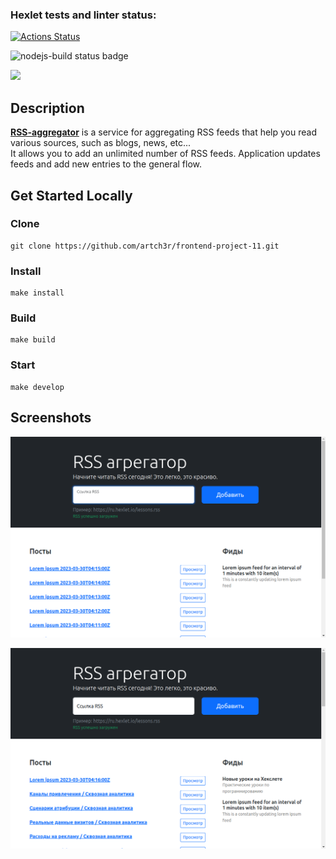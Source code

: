 ### Hexlet tests and linter status:
[![Actions Status](https://github.com/artch3r/frontend-project-11/workflows/hexlet-check/badge.svg)](https://github.com/artch3r/frontend-project-11/actions)

![nodejs-build status badge](https://github.com/artch3r/frontend-project-11/actions/workflows/nodejs-build.yml/badge.svg)

<a href="https://codeclimate.com/github/artch3r/frontend-project-11/maintainability"><img src="https://api.codeclimate.com/v1/badges/baf18da1be92e5d820ed/maintainability" /></a>


## Description

**[RSS-aggregator](https://frontend-project-11-eosin.vercel.app/)** is a service for aggregating RSS feeds that help you read various sources, such as blogs, news, etc...  
It allows you to add an unlimited number of RSS feeds. Application updates feeds and add new entries to the general flow.

## Get Started Locally

### Clone
```
git clone https://github.com/artch3r/frontend-project-11.git
```

### Install
```
make install
```

### Build
```
make build
```

### Start
```
make develop
```

## Screenshots

![RSS-aggregator with 1 feed](/screenshots/with1feed.png)

![RSS-aggregator with 2 feeds and updated](/screenshots/with2feedsAndUpdated.png)
